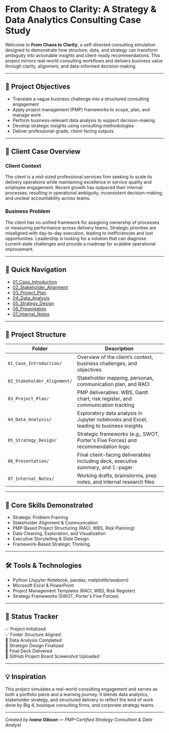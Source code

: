 # From Chaos to Clarity: A Strategy & Data Analytics Consulting Case Study

Welcome to **From Chaos to Clarity**, a self-directed consulting simulation designed to demonstrate how structure, data, and strategy can transform ambiguity into actionable insights and client-ready recommendations. This project mirrors real-world consulting workflows and delivers business value through clarity, alignment, and data-informed decision-making.

---

## 🎯 Project Objectives

- Translate a vague business challenge into a structured consulting engagement  
- Apply project management (PMP) frameworks to scope, plan, and manage work  
- Perform business-relevant data analysis to support decision-making  
- Develop strategic insights using consulting methodologies  
- Deliver professional-grade, client-facing outputs  

---

## 🧩 Client Case Overview

### Client Context
The client is a mid-sized professional services firm seeking to scale its delivery operations while maintaining excellence in service quality and employee engagement. Recent growth has outpaced their internal processes, resulting in operational ambiguity, inconsistent decision-making, and unclear accountability across teams.

### Business Problem
The client has no unified framework for assigning ownership of processes or measuring performance across delivery teams. Strategic priorities are misaligned with day-to-day execution, leading to inefficiencies and lost opportunities. Leadership is looking for a solution that can diagnose current-state challenges and provide a roadmap for scalable operational improvement.

---

## 📂 Quick Navigation

- [01_Case_Introduction](./01_Case_Introduction/)
- [02_Stakeholder_Alignment](./02_Stakeholder_Alignment/)
- [03_Project_Plan](./03_Project_Plan/)
- [04_Data_Analysis](./04_Data_Analysis/)
- [05_Strategy_Design](./05_Strategy_Design/)
- [06_Presentation](./06_Presentation/)
- [07_Internal_Notes](./07_Internal_Notes/)

---

## 📁 Project Structure

| Folder | Description |
|--------|-------------|
| `01_Case_Introduction/` | Overview of the client’s context, business challenges, and objectives |
| `02_Stakeholder_Alignment/` | Stakeholder mapping, personas, communication plan, and RACI |
| `03_Project_Plan/` | PMP deliverables: WBS, Gantt chart, risk register, and communication tracking |
| `04_Data_Analysis/` | Exploratory data analysis in Jupyter notebooks and Excel, leading to business insights |
| `05_Strategy_Design/` | Strategic frameworks (e.g., SWOT, Porter's Five Forces) and recommendation logic |
| `06_Presentation/` | Final client-facing deliverables including deck, executive summary, and 1-pager |
| `07_Internal_Notes/` | Working drafts, brainstorms, prep notes, and internal research files |

---

## 🧠 Core Skills Demonstrated

- Strategic Problem Framing  
- Stakeholder Alignment & Communication  
- PMP-Based Project Structuring (RACI, WBS, Risk Planning)  
- Data Cleaning, Exploration, and Visualization  
- Executive Storytelling & Slide Design  
- Framework-Based Strategic Thinking  

---

## 🛠 Tools & Technologies

- Python (Jupyter Notebook, pandas, matplotlib/seaborn)  
- Microsoft Excel & PowerPoint  
- Project Management Templates (RACI, WBS, Risk Register)  
- Strategy Frameworks (SWOT, Porter's Five Forces)  

---

## 🚀 Status Tracker

✅ Project Initialized  
✅ Folder Structure Aligned  
🔲 Data Analysis Completed  
🔲 Strategic Design Finalized  
🔲 Final Deck Delivered  
🔲 GitHub Project Board Screenshot Uploaded  

---

## 💡 Inspiration

This project simulates a real-world consulting engagement and serves as both a portfolio piece and a learning journey. It blends data analytics, stakeholder strategy, and structured delivery to reflect the kind of work done by Big 4, boutique consulting firms, and corporate strategy teams.

---

*Created by **Ivana Gibson** — PMP-Certified Strategy Consultant & Data Analyst*

